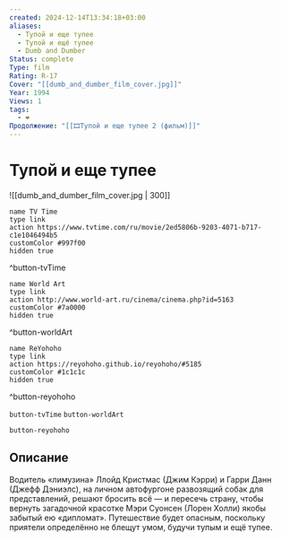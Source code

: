 ```yaml
---
created: 2024-12-14T13:34:18+03:00
aliases:
  - Тупой и еще тупее
  - Тупой и ещё тупее
  - Dumb and Dumber
Status: complete
Type: film
Rating: R-17
Cover: "[[dumb_and_dumber_film_cover.jpg]]"
Year: 1994
Views: 1
tags:
  - ❤
Продолжение: "[[🎞Тупой и еще тупее 2 (фильм)]]"
---
```


# Тупой и еще тупее

![[dumb_and_dumber_film_cover.jpg | 300]]

```button
name TV Time
type link
action https://www.tvtime.com/ru/movie/2ed5806b-9203-4071-b717-c1e1046494b5
customColor #997f00
hidden true
```
^button-tvTime

```button
name World Art
type link
action http://www.world-art.ru/cinema/cinema.php?id=5163
customColor #7a0000
hidden true
```
^button-worldArt

```button
name ReYohoho
type link
action https://reyohoho.github.io/reyohoho/#5185
customColor #1c1c1c
hidden true
```
^button-reyohoho

`button-tvTime` `button-worldArt`

`button-reyohoho`

## Описание

Водитель «лимузина» Ллойд Кристмас (Джим Кэрри) и Гарри Данн (Джефф Дэниэлс), на личном автофургоне развозящий собак для представлений, решают бросить всё — и пересечь страну, чтобы вернуть загадочной красотке Мэри Суонсен (Лорен Холли) якобы забытый ею «дипломат». Путешествие будет опасным, поскольку приятели определённо не блещут умом, будучи тупым и ещё тупее.
